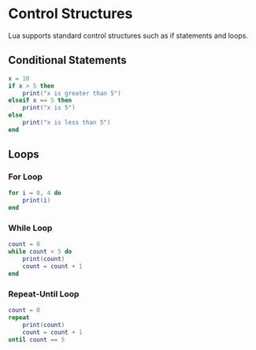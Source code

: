 # Control Structures

Lua supports standard control structures such as if statements and loops.

## Conditional Statements

```lua
x = 10
if x > 5 then
    print("x is greater than 5")
elseif x == 5 then
    print("x is 5")
else
    print("x is less than 5")
end
```

## Loops

### For Loop

```lua
for i = 0, 4 do
    print(i)
end
```

### While Loop

```lua
count = 0
while count < 5 do
    print(count)
    count = count + 1
end
```

### Repeat-Until Loop

```lua
count = 0
repeat
    print(count)
    count = count + 1
until count == 5
```

